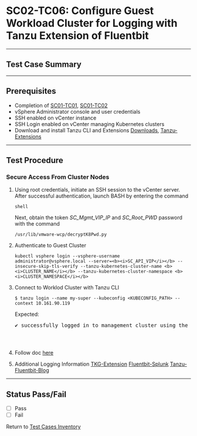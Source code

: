 # SC02-TC06: Configure Guest Workload Cluster for Logging with Tanzu Extension of Fluentbit



---

## Test Case Summary



---

## Prerequisites

* Completion of [SC01-TC01](sc01-tc01.md), [SC01-TC02](sc01-tc02.md)
* vSphere Administrator console and user credentials
* SSH enabled on vCenter instance 
* SSH Login enabled on vCenter managing Kubernetes clusters  
* Download and install Tanzu CLI and Extensions [Downloads](https://www.vmware.com/go/get-tkg), [Tanzu-Extensions](https://docs.vmware.com/en/VMware-vSphere/7.0/vmware-vsphere-with-tanzu/GUID-2651665A-9594-4738-BA8A-B44B88AA8C54.html)


---

## Test Procedure

### Secure Access From Cluster Nodes

1. Using root credentials, initiate an SSH session to the vCenter server. After successful authentication, launch BASH by entering the command

    ```execute
    shell
    ```

    Next, obtain the token *SC_Mgmt_VIP_IP* and *SC_Root_PWD* password with the command

    ```execute
    /usr/lib/vmware-wcp/decryptK8Pwd.py
    ```

2. Authenticate to Guest Cluster 
    ```execute
    kubectl vsphere login --vsphere-username administrator@vsphere.local --server=<b><i>SC_API_VIP</i></b> --insecure-skip-tls-verify --tanzu-kubernetes-cluster-name <b><i>CLUSTER_NAME</i></b> --tanzu-kubernetes-cluster-namespace <b><i>CLUSTER_NAMESPACE</i></b>
    ```

3. Connect to Worklod Cluster with Tanzu CLI
    
    ```execute
    $ tanzu login --name my-super --kubeconfig <KUBECONFIG_PATH> --context 10.161.90.119

    ```

    Expected:
    <pre>✔ successfully logged in to management cluster using the kubeconfig my-super<pre>

4. Follow doc [here](https://docs.vmware.com/en/VMware-vSphere/7.0/vmware-vsphere-with-tanzu/GUID-2651665A-9594-4738-BA8A-B44B88AA8C54.html)

5. Additional Logging Information
    [TKG-Extension](https://docs.vmware.com/en/VMware-vSphere/7.0/vmware-vsphere-with-tanzu/GUID-2651665A-9594-4738-BA8A-B44B88AA8C54.html)
    [Fluentbit-Splunk](https://docs.fluentbit.io/manual/pipeline/outputs/splunk)
    [Tanzu-Fluentbit-Blog](https://tanzu.vmware.com/content/blog/log-shipping-using-fluent-bit-and-vsphere-with-tanzu)






---
## Status Pass/Fail

* [  ] Pass
* [  ] Fail

Return to [Test Cases Inventory](../../README.md#Test-Cases-Inventory)

